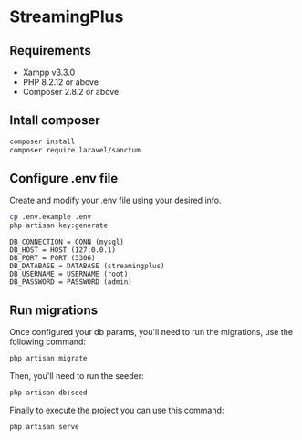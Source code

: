 # StreamingPlus

## Requirements

- Xampp v3.3.0
- PHP 8.2.12 or above
- Composer 2.8.2 or above

## Intall composer

``` bash
composer install
composer require laravel/sanctum
```

## Configure .env file

Create and modify your .env file using your desired info.

``` bash
cp .env.example .env
php artisan key:generate
```

```
DB_CONNECTION = CONN (mysql)
DB_HOST = HOST (127.0.0.1)
DB_PORT = PORT (3306)
DB_DATABASE = DATABASE (streamingplus)
DB_USERNAME = USERNAME (root)
DB_PASSWORD = PASSWORD (admin)
```
## Run migrations

Once configured your db params, you'll need to run the migrations, use the following command:

``` bash
php artisan migrate
```

Then, you'll need to run the seeder:

``` bash
php artisan db:seed
```

Finally to execute the project you can use this command:

``` bash
php artisan serve
```
